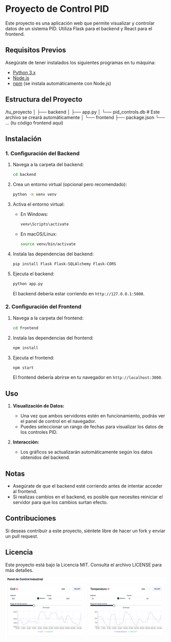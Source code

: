 # Proyecto de Control PID

Este proyecto es una aplicación web que permite visualizar y controlar datos de un sistema PID. Utiliza Flask para el backend y React para el frontend.

## Requisitos Previos

Asegúrate de tener instalados los siguientes programas en tu máquina:

- [Python 3.x](https://www.python.org/downloads/)
- [Node.js](https://nodejs.org/en/download/)
- [npm](https://www.npmjs.com/get-npm) (se instala automáticamente con Node.js)

## Estructura del Proyecto
/tu_proyecto
│
├── backend
│ ├── app.py
│ └── pid_controls.db # Este archivo se creará automáticamente
│
└── frontend
├── package.json
└── ... (tu código frontend aquí)


## Instalación

### 1. Configuración del Backend

1. Navega a la carpeta del backend:

   ```bash
   cd backend
   ```

2. Crea un entorno virtual (opcional pero recomendado):

   ```bash
   python -m venv venv
   ```

3. Activa el entorno virtual:

   - En Windows:

     ```bash
     venv\Scripts\activate
     ```

   - En macOS/Linux:

     ```bash
     source venv/bin/activate
     ```

4. Instala las dependencias del backend:

   ```bash
   pip install Flask Flask-SQLAlchemy Flask-CORS
   ```

5. Ejecuta el backend:

   ```bash
   python app.py
   ```

   El backend debería estar corriendo en `http://127.0.0.1:5000`.

### 2. Configuración del Frontend

1. Navega a la carpeta del frontend:

   ```bash
   cd frontend
   ```

2. Instala las dependencias del frontend:

   ```bash
   npm install
   ```

3. Ejecuta el frontend:

   ```bash
   npm start
   ```

   El frontend debería abrirse en tu navegador en `http://localhost:3000`.

## Uso

1. **Visualización de Datos:**
   - Una vez que ambos servidores estén en funcionamiento, podrás ver el panel de control en el navegador.
   - Puedes seleccionar un rango de fechas para visualizar los datos de los controles PID.

2. **Interacción:**
   - Los gráficos se actualizarán automáticamente según los datos obtenidos del backend.

## Notas

- Asegúrate de que el backend esté corriendo antes de intentar acceder al frontend.
- Si realizas cambios en el backend, es posible que necesites reiniciar el servidor para que los cambios surtan efecto.

## Contribuciones

Si deseas contribuir a este proyecto, siéntete libre de hacer un fork y enviar un pull request.

## Licencia

Este proyecto está bajo la Licencia MIT. Consulta el archivo LICENSE para más detalles.

![alt text](image.png)